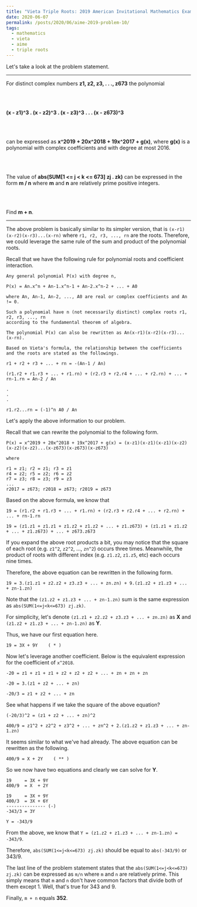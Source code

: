 ```yaml
---
title: "Vieta Triple Roots: 2019 American Invitational Mathematics Examination (AIME) I Problem 10"
date: 2020-06-07
permalink: /posts/2020/06/aime-2019-problem-10/
tags:
  - mathematics
  - vieta
  - aime
  - triple roots
---
```


Let's take a look at the problem statement.

---

<p>
  For distinct complex numbers <b>z1, z2, z3, . . ., z673</b> the polynomial

<br/><br/>

<b>(x - z1)^3 . (x - z2)^3 . (x - z3)^3 . . . (x - z673)^3</b>

<br/><br/>

can be expressed as <b>x^2019 + 20x^2018 + 19x^2017 + g(x)</b>, where <b>g(x)</b> is a polynomial with complex coefficients and with degree at most 2016.

<br/><br/>

The value of <b>abs(SUM[1 <= j < k <= 673] zj . zk)</b> can be expressed in the form <b>m / n</b> where <b>m</b> and <b>n</b> are relatively prime positive integers.

<br/><br/>

Find <b>m + n</b>.
</p>

---

The above problem is basically similar to its simpler version, that is `(x-r1)(x-r2)(x-r3)...(x-rn)` where `r1, r2, r3, ..., rn` are the roots. Therefore, we could leverage the same rule of the sum and product of the polynomial roots.

Recall that we have the following rule for polynomial roots and coefficient interaction.

```
Any general polynomial P(x) with degree n,

P(x) = An.x^n + An-1.x^n-1 + An-2.x^n-2 + ... + A0

where An, An-1, An-2, ..., A0 are real or complex coefficients and An != 0.

Such a polynomial have n (not necessarily distinct) complex roots r1, r2, r3, ..., rn 
according to the fundamental theorem of algebra.

The polynomial P(x) can also be rewritten as An(x-r1)(x-r2)(x-r3)...(x-rn).

Based on Vieta's formula, the relationship between the coefficients and the roots are stated as the followings.

r1 + r2 + r3 + ... + rn = -(An-1 / An)

(r1.r2 + r1.r3 + ... + r1.rn) + (r2.r3 + r2.r4 + ... + r2.rn) + ... + rn-1.rn = An-2 / An

.
.
.

r1.r2...rn = (-1)^n A0 / An
```

Let's apply the above information to our problem.

Recall that we can rewrite the polynomial to the following form.

```
P(x) = x^2019 + 20x^2018 + 19x^2017 + g(x) = (x-z1)(x-z1)(x-z1)(x-z2)(x-z2)(x-z2)...(x-z673)(x-z673)(x-z673)

where

r1 = z1; r2 = z1; r3 = z1
r4 = z2; r5 = z2; r6 = z2
r7 = z3; r8 = z3; r9 = z3
...
r2017 = z673; r2018 = z673; r2019 = z673
```

Based on the above formula, we know that

```
19 = (r1.r2 + r1.r3 + ... + r1.rn) + (r2.r3 + r2.r4 + ... + r2.rn) + ... + rn-1.rn

19 = (z1.z1 + z1.z1 + z1.z2 + z1.z2 + ... + z1.z673) + (z1.z1 + z1.z2 + ... + z1.z673) + ... + z673.z673
```

If you expand the above root products a bit, you may notice that the square of each root (e.g. `z1^2`, `z2^2`, ..., `zn^2`) occurs three times. Meanwhile, the product of roots with different index (e.g. `z1.z2`, `z1.z5`, etc) each occurs nine times.

Therefore, the above equation can be rewritten in the following form.

```
19 = 3.(z1.z1 + z2.z2 + z3.z3 + ... + zn.zn) + 9.(z1.z2 + z1.z3 + ... + zn-1.zn)
```

Note that the `(z1.z2 + z1.z3 + ... + zn-1.zn)` sum is the same expression as `abs(SUM(1<=j<k<=673) zj.zk)`.

For simplicity, let's denote `(z1.z1 + z2.z2 + z3.z3 + ... + zn.zn)` as <b>X</b> and `(z1.z2 + z1.z3 + ... + zn-1.zn)` as <b>Y</b>.

Thus, we have our first equation here.

```
19 = 3X + 9Y    ( * )
```

Now let's leverage another coefficient. Below is the equivalent expression for the coefficient of `x^2018`.

```
-20 = z1 + z1 + z1 + z2 + z2 + z2 + ... + zn + zn + zn

-20 = 3.(z1 + z2 + ... + zn)

-20/3 = z1 + z2 + ... + zn
```

See what happens if we take the square of the above equation?

```
(-20/3)^2 = (z1 + z2 + ... + zn)^2

400/9 = z1^2 + z2^2 + z3^2 + ... + zn^2 + 2.(z1.z2 + z1.z3 + ... + zn-1.zn)
```

It seems similar to what we've had already. The above equation can be rewritten as the following.

```
400/9 = X + 2Y    ( ** )
```

So we now have two equations and clearly we can solve for <b>Y</b>.

```
19     = 3X + 9Y
400/9  = X  + 2Y

19     = 3X + 9Y
400/3  = 3X + 6Y
--------------- (-)
-343/3 = 3Y

Y = -343/9
```

From the above, we know that `Y = (z1.z2 + z1.z3 + ... + zn-1.zn) = -343/9`.

Therefore, `abs(SUM(1<=j<k<=673) zj.zk)` should be equal to `abs(-343/9)` or 343/9.

The last line of the problem statement states that the `abs(SUM(1<=j<k<=673) zj.zk)` can be expressed as `m/n` where `m` and `n` are relatively prime. This simply means that `m` and `n` don't have common factors that divide both of them except 1. Well, that's true for 343 and 9.

Finally, `m + n` equals <b>352</b>.
